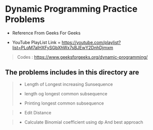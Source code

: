 # Dynamic Programming Practice Problems

* Reference From Geeks For Geeks  

* YouTube PlayList Link = https://youtube.com/playlist?list=PLqM7alHXFySGbXhWx7sBJEwY2DnhDjmxm 

> Codes : https://www.geeksforgeeks.org/dynamic-programming/

## The problems includes in this directory are

> * Length of Longest increasing Sunsequence 
>
> * length og longest common subsequence
>
> * Printing longest common subsequence  

> * Edit Distance

> * Calculate Binomial coefficient using dp And best approach
